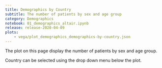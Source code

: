 ```yaml
---
title: Demographics by Country
subtitle: The number of patients by sex and age group
category: Demographics
notebook: 01_demographics_altair.ipynb
release: release-2020-04-09
plots:
    - vega/plot_demographics_demographics-by-country.json
---
```


The plot on this page display the number of patients by sex and age group.

Country can be selected using the drop down menu below the plot.